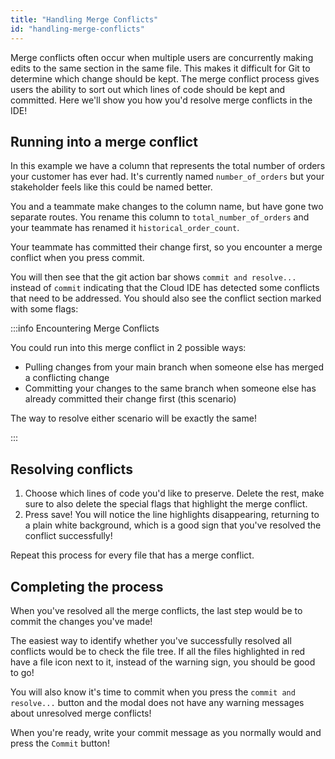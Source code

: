 ```yaml
---
title: "Handling Merge Conflicts"
id: "handling-merge-conflicts"
---
```


Merge conflicts often occur when multiple users are concurrently making edits to the same section in the same file. This makes it difficult for Git to determine which change should be kept. The merge conflict process gives users the ability to sort out which lines of code should be kept and committed. Here we'll show you how you'd resolve merge conflicts in the IDE!

## Running into a merge conflict

In this example we have a column that represents the total number of orders your customer has ever had. It's currently named `number_of_orders` but your stakeholder feels like this could be named better. 

You and a teammate make changes to the column name, but have gone two separate routes. You rename this column to `total_number_of_orders` and your teammate has renamed it `historical_order_count`. 

Your teammate has committed their change first, so you encounter a merge conflict when you press commit.

<Lightbox src="/img/docs/dbt-cloud/cloud-ide/commit-to-merge-conflict.png" title="Commit which will trigger the merge conflict"/>

You will then see that the git action bar shows `commit and resolve...` instead of `commit` indicating that the Cloud IDE has detected some conflicts that need to be addressed. You should also see the conflict section marked with some flags:

<Lightbox src="/img/docs/dbt-cloud/cloud-ide/conflict-section.png" title="Conflicting section that needs resolution will be highlighted"/>

<Lightbox src="/img/docs/dbt-cloud/cloud-ide/file-highlight.png" title="File and path are colored in red with a warning sign to highlight files that need to be resolved"/>

<Lightbox src="/img/docs/dbt-cloud/cloud-ide/commit-warning.png" title="Pressing commit without resolving the conflict will also list which files need to be addressed"/>

:::info Encountering Merge Conflicts

You could run into this merge conflict in 2 possible ways:
- Pulling changes from your main branch when someone else has merged a conflicting change
- Committing your changes to the same branch when someone else has already committed their change first (this scenario)

The way to resolve either scenario will be exactly the same!

:::

## Resolving conflicts

<Lightbox src="/img/docs/dbt-cloud/cloud-ide/resolve-section.png" title="Choosing lines to keep"/>

1. Choose which lines of code you'd like to preserve. Delete the rest, make sure to also delete the special flags that highlight the merge conflict.
2. Press save! You will notice the line highlights disappearing, returning to a plain white background, which is a good sign that you've resolved the conflict successfully!

Repeat this process for every file that has a merge conflict.

## Completing the process

When you've resolved all the merge conflicts, the last step would be to commit the changes you've made!

The easiest way to identify whether you've successfully resolved all conflicts would be to check the file tree. If all the files highlighted in red have a file icon next to it, instead of the warning sign, you should be good to go!

<Lightbox src="/img/docs/dbt-cloud/cloud-ide/needs-resolution.png" title="Conflict still needs to be resolved"/>

<Lightbox src="/img/docs/dbt-cloud/cloud-ide/resolved-file.png" title="Conflict has been resolved! "/>

You will also know it's time to commit when you press the `commit and resolve...` button and the modal does not have any warning messages about unresolved merge conflicts!

<Lightbox src="/img/docs/dbt-cloud/cloud-ide/commit-warning.png" title="Commit modal with a warning highlighting unresolved merge conflicts"/>

<Lightbox src="/img/docs/dbt-cloud/cloud-ide/clean-commit-modal.png" title="Clean commit modal that's ready to be committed"/>

When you're ready, write your commit message as you normally would and press the `Commit` button!

<Lightbox src="/img/docs/dbt-cloud/cloud-ide/commit-to-resolve.png" title="Commit merge conflict resolution"/>
